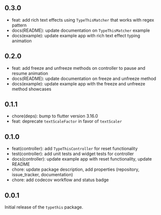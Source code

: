 ## 0.3.0

- feat: add rich text effects using `TypeThisMatcher` that works with regex pattern
- docs(README): update documentation on `TypeThisMatcher` example
- docs(example): update example app with rich text effect typing animation

## 0.2.0

- feat: add freeze and unfreeze methods on controller to pause and resume animation
- docs(README): update documentation on freeze and unfreeze method
- docs(example): update example app with the freeze and unfreeze method showcases

## 0.1.1

- chore(deps): bump to flutter version 3.16.0
- feat: deprecate `textScaleFactor` in favor of `textScaler`

## 0.1.0

- feat(controller): add `TypeThisController` for reset functionality
- test(controller): add unit tests and widget tests for controller
- docs(controller): update example app with reset functionality, update README
- chore: update package description, add properties (repository, issue_tracker, documentation)
- chore: add codecov workflow and status badge

## 0.0.1

Initial release of the `typethis` package.
